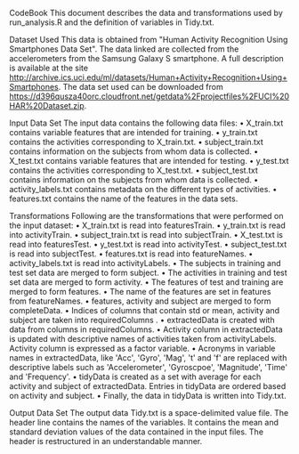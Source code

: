 
CodeBook
This document describes the data and transformations used by run_analysis.R and the definition of variables in Tidy.txt.

Dataset Used
This data is obtained from "Human Activity Recognition Using Smartphones Data Set". 
The data linked are collected from the accelerometers from the Samsung Galaxy S smartphone. 
A full description is available at the site http://archive.ics.uci.edu/ml/datasets/Human+Activity+Recognition+Using+Smartphones.
The data set used can be downloaded from https://d396qusza40orc.cloudfront.net/getdata%2Fprojectfiles%2FUCI%20HAR%20Dataset.zip. 

Input Data Set
The input data contains the following data files:
•	X_train.txt contains variable features that are intended for training.
•	y_train.txt contains the activities corresponding to X_train.txt.
•	subject_train.txt contains information on the subjects from whom data is collected.
•	X_test.txt contains variable features that are intended for testing.
•	y_test.txt contains the activities corresponding to X_test.txt.
•	subject_test.txt contains information on the subjects from whom data is collected.
•	activity_labels.txt contains metadata on the different types of activities.
•	features.txt contains the name of the features in the data sets.

Transformations
Following are the transformations that were performed on the input dataset:
•	X_train.txt is read into featuresTrain.
•	y_train.txt is read into activityTrain.
•	subject_train.txt is read into subjectTrain.
•	X_test.txt is read into featuresTest.
•	y_test.txt is read into activityTest.
•	subject_test.txt is read into subjectTest.
•	features.txt is read into featureNames.
•	activity_labels.txt is read into activityLabels.
•	The subjects in training and test set data are merged to form subject.
•	The activities in training and test set data are merged to form activity.
•	The features of test and training are merged to form features.
•	The name of the features are set in features from featureNames.
•	features, activity and subject are merged to form completeData.
•	Indices of columns that contain std or mean, activity and subject are taken into requiredColumns .
•	extractedData is created with data from columns in requiredColumns.
•	Activity column in extractedData is updated with descriptive names of activities taken from activityLabels. Activity column is expressed as a factor variable.
•	Acronyms in variable names in extractedData, like 'Acc', 'Gyro', 'Mag', 't' and 'f' are replaced with descriptive labels such as 'Accelerometer', 'Gyroscpoe', 'Magnitude', 'Time' and 'Frequency'.
•	tidyData is created as a set with average for each activity and subject of extractedData. Entries in tidyData are ordered based on activity and subject.
•	Finally, the data in tidyData is written into Tidy.txt.

Output Data Set
The output data Tidy.txt is a space-delimited value file. The header line contains the names of the variables. 
It contains the mean and standard deviation values of the data contained in the input files. The header is restructured in an understandable manner. 
